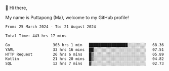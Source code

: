 👋 Hi there,

My name is Puttapong (Ma), welcome to my GitHub profile!

<!--START_SECTION:waka-->

```txt
From: 25 March 2024 - To: 21 August 2024

Total Time: 443 hrs 17 mins

Go                   303 hrs 1 min   █████████████████░░░░░░░░   68.36 %
YAML                 33 hrs 16 mins  ██░░░░░░░░░░░░░░░░░░░░░░░   07.51 %
HTTP Request         26 hrs 6 mins   █▒░░░░░░░░░░░░░░░░░░░░░░░   05.89 %
Kotlin               21 hrs 20 mins  █▒░░░░░░░░░░░░░░░░░░░░░░░   04.82 %
SQL                  12 hrs 7 mins   ▓░░░░░░░░░░░░░░░░░░░░░░░░   02.73 %
```

<!--END_SECTION:waka-->
